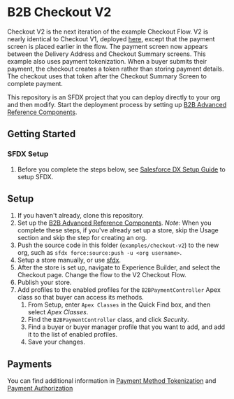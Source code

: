 # B2B Checkout V2

Checkout V2 is the next iteration of the example Checkout Flow. V2 is nearly identical to Checkout V1, deployed [here](../../sfdx), except that the payment screen is placed earlier in the flow. The payment screen now appears between the Delivery Address and Checkout Summary screens. This example also uses payment tokenization. When a buyer submits their payment, the checkout creates a token rather than storing payment details. The checkout uses that token after the Checkout Summary Screen to complete payment.

This repository is an SFDX project that you can deploy directly to your org and then modify. Start the deployment process by setting up [B2B Advanced Reference Components](../lwc).

## Getting Started

### SFDX Setup

1. Before you complete the steps below, see [Salesforce DX Setup Guide](https://developer.salesforce.com/docs/atlas.en-us.sfdx_setup.meta/sfdx_setup/sfdx_setup_intro.htm) to setup SFDX.

## Setup

1. If you haven't already, clone this repository.
1. Set up the [B2B Advanced Reference Components](../lwc). *Note:* When you complete these steps, if you've already set up a store, skip the Usage section and skip the step for creating an org.
1. Push the source code in this folder (`examples/checkout-v2`) to the new org, such as `sfdx force:source:push -u <org username>`.
1. Setup a store manually, or use [sfdx](../../sfdx).
1. After the store is set up, navigate to Experience Builder, and select the Checkout page. Change the flow to the V2 <Release Version> Checkout Flow.
1. Publish your store.
1. Add profiles to the enabled profiles for the `B2BPaymentController` Apex class so that buyer can access its methods.
   1. From Setup, enter `Apex Classes` in the Quick Find box, and then select *Apex Classes*.
   1. Find the `B2BPaymentController` class, and click *Security*.
   1. Find a buyer or buyer manager profile that you want to add, and add it to the list of enabled profiles.
   1. Save your changes.


## Payments
You can find additional information in [Payment Method Tokenization](https://developer.salesforce.com/docs/atlas.en-us.chatterapi.meta/chatterapi/connect_resources_payment_method_tokenization.htm)
and [Payment Authorization](https://developer.salesforce.com/docs/atlas.en-us.chatterapi.meta/chatterapi/connect_resources_payment_auth.htm)
